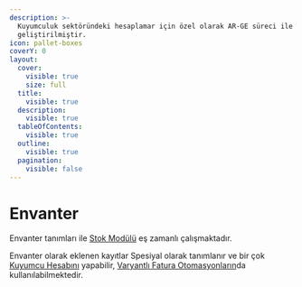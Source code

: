 ```yaml
---
description: >-
  Kuyumculuk sektöründeki hesaplamar için özel olarak AR-GE süreci ile
  geliştirilmiştir.
icon: pallet-boxes
coverY: 0
layout:
  cover:
    visible: true
    size: full
  title:
    visible: true
  description:
    visible: true
  tableOfContents:
    visible: true
  outline:
    visible: true
  pagination:
    visible: false
---
```


# Envanter

Envanter tanımları ile [Stok Modülü](../on-muhasebe/stok.md) eş zamanlı çalışmaktadır.

Envanter olarak eklenen kayıtlar Spesiyal olarak tanımlanır ve bir çok [Kuyumcu Hesabını](../kutuphane/kuyumcu-hesap-makinasi/) yapabilir, [Varyantlı Fatura Otomasyonların](otomasyon.md)da kullanılabilmektedir.

&#x20;
